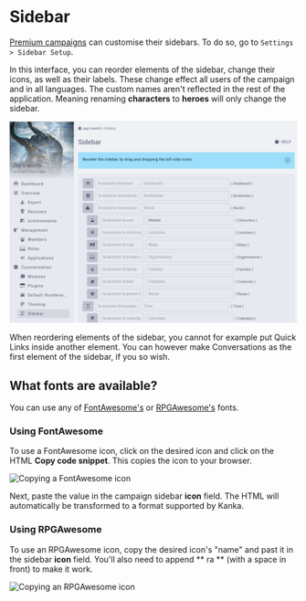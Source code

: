 # Sidebar

[Premium campaigns](https://kanka.io/premium) can customise their sidebars. To do so, go to `Settings > Sidebar Setup`.

In this interface, you can reorder elements of the sidebar, change their icons, as well as their labels. These change effect all users of the campaign and in all languages. The custom names aren't reflected in the rest of the application. Meaning renaming **characters** to **heroes** will only change the sidebar.

![Sidebar setup](img/sidebar-example.png)

When reordering elements of the sidebar, you cannot for example put Quick Links inside another element. You can however make Conversations as the first element of the sidebar, if you so wish.

## What fonts are available?

You can use any of [FontAwesome's](https://fontawesome.com/search) or [RPGAwesome's](https://nagoshiashumari.github.io/Rpg-Awesome/) fonts.

### Using FontAwesome

To use a FontAwesome icon, click on the desired icon and click on the HTML **Copy code snippet**. This copies the icon to your browser.

![Copying a FontAwesome icon](img/sidebar-fontawesome.png)

Next, paste the value in the campaign sidebar **icon** field. The HTML will automatically be transformed to a format supported by Kanka.

### Using RPGAwesome

To use an RPGAwesome icon, copy the desired icon's "name" and past it in the sidebar **icon** field. You'll also need to append ** ra ** (with a space in front) to make it work.


![Copying an RPGAwesome icon](img/sidebar-rpg.png)